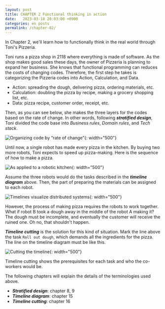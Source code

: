 ```yaml
---
layout: post
title: CHAPTER 2 Functional thinking in action
date:   2023-03-18 20:03:00 +0900
categories: en posts
permalink: /chapter-02/
---
```


In Chapter 2, we'll learn how to functionally think in the real world through Toni's Pizzeria. 

Toni runs a pizza shop in 2118 where everything is made of software. As the shop makes good sales these days, the owner of Pizzeria is planning to expand her business. She knows that functional programming can reduces the costs of changing codes. Therefore, the first step he takes is categorizing the Pizzeria codes into Action, Calculation, and Data.

* Action: spreading the dough, delivering pizza, ordering materials, etc.
* Calculation: doubling the pizza by recipe, making a grocery shopping list, etc.
* Data: pizza recipe, customer order, receipt, etc.

Then, as you can see below, she makes the three layers for the codes based on the rate of change. In other words, following ***stratified design***, Toni divided the code base into _Business rules_, _Domain rules_, and _Tech stack_.

![Organizing code by “rate of change”](https://drek4537l1klr.cloudfront.net/normand/Figures/f0020-01.jpg){: width="500"}

Until now, a single robot has made every pizza in the kitchen. By buying two more robots, Toni expects to speed up pizza-making. Here is the sequence of how to make a pizza.  

![As applied to a robotic kitchen](https://drek4537l1klr.cloudfront.net/normand/Figures/f0021-01.jpg){: width="500"}

Assume the three robots would do the tasks described in the ***timeline diagram*** above. Then, the part of preparing the materials can be assigned to each robot.     

![Timelines visualize distributed systems](https://drek4537l1klr.cloudfront.net/normand/Figures/f0022-01.jpg){: width="500"}

However, the process of making pizza requires the robots to work together. What if robot B took a dough away in the middle of the robot A making it? The dough must be incomplete, and eventually the customer will receive the ruined one. Oh no, that shouldn't happen. 

***Timeline cutting*** is the solution for this kind of situation. Mark the line above the task `Roll out dough`, which demands all the ingredients for the pizza. The line on the timeline diagram must be like this.

![Cutting the timeline](https://drek4537l1klr.cloudfront.net/normand/Figures/f0025-02.jpg){: width="500"}

Timeline cutting shows the prerequisites for each task and who the co-workers would be.


The following chapters will explain the details of the terminologies used above.


- ***Stratified design***: chapter 8, 9
- ***Timeline diagram***: chapter 15
- ***Timeline cutting***: chapter 16
